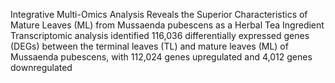 Integrative Multi-Omics Analysis Reveals the Superior Characteristics of Mature Leaves (ML) from Mussaenda pubescens as a Herbal Tea Ingredient
Transcriptomic analysis identified 116,036 differentially expressed genes (DEGs) between the terminal leaves (TL) and mature leaves (ML) of Mussaenda pubescens, with 112,024 genes upregulated and 4,012 genes downregulated
